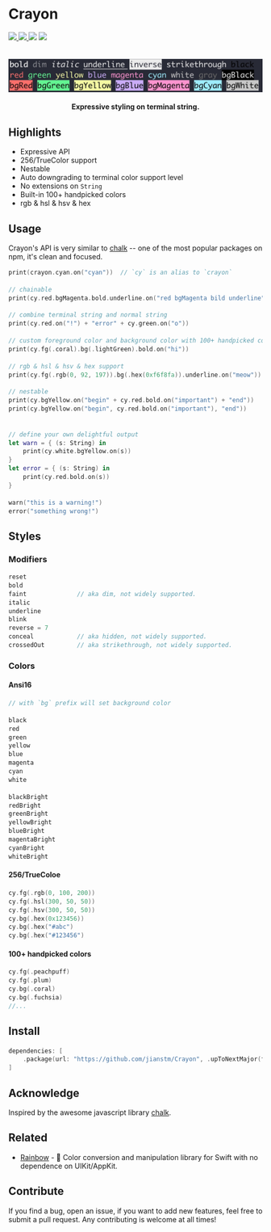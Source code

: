 # Crayon

<div>
<a href="https://travis-ci.org/jianstm/Crayon">
  <img src="https://travis-ci.org/jianstm/Crayon.svg?branch=master">
</a>
<a href="https://github.com/jianstm/Crayon/releases">
  <img src="https://img.shields.io/github/tag/jianstm/crayon.svg">
</a>
<img src="https://img.shields.io/badge/platform-iOS%20%7C%20macOS%20%7C%20watchOS%20%7C%20tvOS%20%7C%20Linux-lightgrey.svg">
<img src="https://img.shields.io/github/license/jianstm/crayon.svg">
</div>
<br>
<br>
<div align="center">
    <img src="crayon.jpg">
    <br>
    <br>
    <strong>Expressive styling on terminal string.</strong>
</div>

## Highlights

- Expressive API
- 256/TrueColor support
- Nestable
- Auto downgrading to terminal color support level
- No extensions on `String`
- Built-in 100+ handpicked colors
- rgb & hsl & hsv & hex

## Usage

Crayon's API is very similar to [chalk](https://github.com/chalk/chalk) -- one of the most popular packages on npm, it's clean and focused.


```swift
print(crayon.cyan.on("cyan"))  // `cy` is an alias to `crayon`

// chainable
print(cy.red.bgMagenta.bold.underline.on("red bgMagenta bild underline"))

// combine terminal string and normal string
print(cy.red.on("!") + "error" + cy.green.on("o"))

// custom foreground color and background color with 100+ handpicked colors
print(cy.fg(.coral).bg(.lightGreen).bold.on("hi"))

// rgb & hsl & hsv & hex support
print(cy.fg(.rgb(0, 92, 197)).bg(.hex(0xf6f8fa)).underline.on("meow"))

// nestable
print(cy.bgYellow.on("begin" + cy.red.bold.on("important") + "end"))
print(cy.bgYellow.on("begin", cy.red.bold.on("important"), "end"))


// define your own delightful output
let warn = { (s: String) in
    print(cy.white.bgYellow.on(s))
}
let error = { (s: String) in
    print(cy.red.bold.on(s))
}

warn("this is a warning!")
error("something wrong!")
```

## Styles

### Modifiers

```swift
reset
bold
faint              // aka dim, not widely supported.
italic
underline
blink
reverse = 7
conceal            // aka hidden, not widely supported.
crossedOut         // aka strikethrough, not widely supported.
```

### Colors

#### Ansi16

```swift
// with `bg` prefix will set background color

black
red
green
yellow
blue
magenta
cyan
white

blackBright
redBright
greenBright
yellowBright
blueBright
magentaBright
cyanBright
whiteBright
```

#### 256/TrueColoe

```swift
cy.fg(.rgb(0, 100, 200))
cy.fg(.hsl(300, 50, 50))
cy.fg(.hsv(300, 50, 50))
cy.bg(.hex(0x123456))
cy.bg(.hex("#abc")
cy.bg(.hex("#123456")
```

#### 100+ handpicked colors

```swift
cy.fg(.peachpuff)
cy.fg(.plum)
cy.bg(.coral)
cy.bg(.fuchsia)
//...
```

## Install

```swift
dependencies: [
    .package(url: "https://github.com/jianstm/Crayon", .upToNextMajor(from: "0.0.1"))
]
```


## Acknowledge

Inspired by the awesome javascript library [chalk](https://github.com/chalk/chalk).

## Related

- [Rainbow](https://github.com/jianstm/Rainbow) - 🌈 Color conversion and manipulation library for Swift with no dependence on UIKit/AppKit.

## Contribute

If you find a bug, open an issue, if you want to add new features, feel free to submit a pull request. Any contributing is welcome at all times!